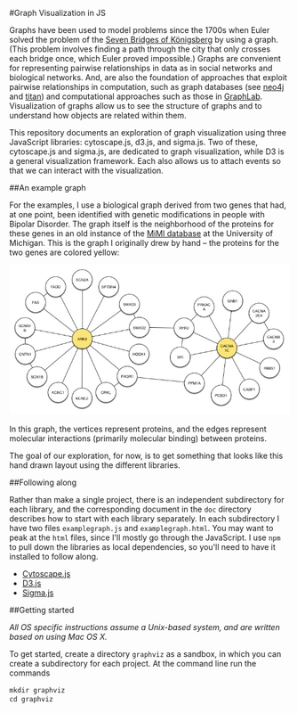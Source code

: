 #Graph Visualization in JS

Graphs have been used to model problems since the 1700s when Euler solved the
problem of the
[Seven Bridges of Königsberg](http://en.wikipedia.org/wiki/Seven_Bridges_of_Königsberg)
by using a graph.
(This problem involves finding a path through the city that only crosses
each bridge once, which Euler proved impossible.)
Graphs are convenient for representing pairwise relationships in
data as in social networks and biological networks.
And, are also the foundation of approaches that exploit pairwise relationships in
computation, such as graph databases (see [neo4j](http://www.neo4j.org) and [titan](http://thinkaurelius.github.io/titan/))
and computational approaches such as those in [GraphLab](http://graphlab.org/).
Visualization of graphs allow us to see the structure of graphs and to understand
how objects are related within them.

This repository documents an exploration of graph visualization using three
JavaScript libraries: cytoscape.js, d3.js, and sigma.js.
Two of these, cytoscape.js and sigma.js, are dedicated to graph visualization,
while D3 is a general visualization framework.
Each also allows us to attach events so that we can interact with the visualization.

##An example graph

For the examples, I use a biological graph derived from two genes that had, at
one point, been identified with genetic modifications in people with
Bipolar Disorder.
The graph itself is the neighborhood of the proteins for these genes in an old
instance of the [MiMI database](http://mimi.ncibi.org) at the University of Michigan.
This is the graph I originally drew by hand – the proteins for the two genes are
colored yellow:

![Graph showing interactions among proteins neighboring proteins ANK3 and CACNA1C](handdrawngraph.jpg)

In this graph, the vertices represent proteins, and the edges represent molecular
interactions (primarily molecular binding) between proteins.

The goal of our exploration, for now, is to get something that looks like this
hand drawn layout using the different libraries.

##Following along

Rather than make a single project, there is an independent subdirectory for each
library, and the corresponding document in the `doc` directory describes how
to start with each library separately.
In each subdirectory I have two files `examplegraph.js` and `examplegraph.html`.
You may want to peak at the `html` files, since I'll mostly go through the JavaScript.
I use `npm` to pull down the libraries as local dependencies, so you'll need to
have it installed to follow along.

- [Cytoscape.js](./cytoscapejs.md)
- [D3.js](./d3graph.md)
- [Sigma.js](./sigmajs.md)

##Getting started

*All OS specific instructions assume a Unix-based system, and are written based on
using Mac OS X.*

To get started, create a directory `graphviz` as a sandbox, in which you can
create a subdirectory for each project.
At the command line run the commands

    mkdir graphviz
    cd graphviz

